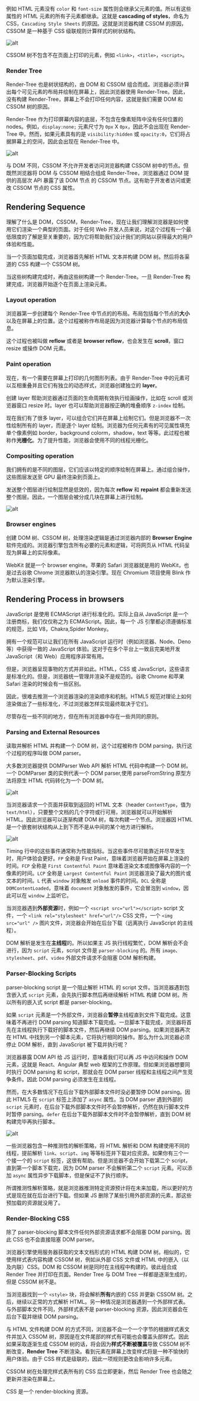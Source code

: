 例如 HTML 元素没有 `color` 和 `font-size` 属性则会继承父元素的值。所以有这些属性的 HTML 元素的所有子元素都继承。这就是 **cascading of styles**，命名为 CSS，`Cascading Style Sheets` 的原因。这就是浏览器构建 CSSOM 的原因，CSSOM 是一种基于 CSS 级联规则计算样式的树状结构。

![alt](https://miro.medium.com/max/357/1*DJg1yRx-AzkZposWbJKcaA.png)

CSSOM 树不包含不在页面上打印的元素，例如 `<link>`，`<title>`，`<script>`。

### Render Tree

Render-Tree 也是树状结构的，由 DOM 和 CSSOM 组合而成。浏览器必须计算出每个可见元素的布局并绘制在屏幕上，因此浏览器使用 Render-Tree。因此，没有构建 Render-Tree，屏幕上不会打印任何内容，这就是我们需要 DOM 和 CSSOM 树的原因。

Render-Tree 作为打印屏幕内容的底层，不包含在像素矩阵中没有任何位置的 nodes。例如，`display:none;` 元素尺寸为 `0px` X `0px`，因此不会出现在 Render-Tree 中。然而，如果元素具有的是 `visibility:hidden` 或 `opacity:0`，它们将占据屏幕上的空间，因此会出现在 Render-Tree 中。

![alt](https://miro.medium.com/max/700/1*8HnhiojSoPaJAWkruPhDwA.png)

与 DOM 不同，CSSOM 不允许开发者访问浏览器构建 CSSOM 树中的节点。但既然浏览器将 DOM 与 CSSOM 相结合组成 Render-Tree，浏览器通过 DOM 提供的高层次 API 暴露了该 DOM 节点 的 CSSOM 节点。这有助于开发者访问或更改 CSSOM 节点的 CSS 属性。

## Rendering Sequence

理解了什么是 DOM，CSSOM，Render-Tree，现在让我们理解浏览器是如何使用它们渲染一个典型的页面。对于任何 Web 开发人员来说，对这个过程有一个最低限度的了解是至关重要的，因为它将帮助我们设计我们的网站以获得最大的用户体验和性能。

当一个页面加载完成，浏览器首先解析 HTML 文本并构建 DOM 树。然后将各渠道的 CSS 构建一个 CSSOM 树。

当这些树构建完成时，再由这些树构建一个 Render-Tree。一旦 Render-Tree 构建完成，浏览器开始逐个在页面上渲染元素。

### Layout operation

浏览器第一步创建每个 Render-Tree 中节点的的布局。布局包括每个节点的**大小**以及在屏幕上的位置。这个过程被称作布局是因为浏览器计算每个节点的布局信息。

这个过程也被叫做 **reflow** 或者是 **browser reflow**，也会发生在 **scroll**，窗口 resize 或操作 DOM 元素。

### Paint operation

现在，有一个需要在屏幕上打印的几何图形列表。由于 Render-Tree 中的元素可以互相重叠并且它们有独立的动态样式，浏览器创建独立的 **layer**。

创建 layer 帮助浏览器通过页面的生命周期有效执行绘画操作，比如在 scroll 或浏览器窗口 resize 时。layer 也可以帮助浏览器按正确的堆叠顺序 `z-index` 绘制。

现在我们有了很多 layer，可以组合它们并在屏幕上绘制它们。但是浏览器不一次性绘制所有的 layer，而是逐个 layer 绘制。浏览器为任何元素有的可见属性填充单个像素例如 border，background colorm，shadow，text 等等。此过程也被称作**光栅化**。为了提升性能，浏览器会使用不同的线程光栅化。

### Compositing operation

我们拥有的是不同的图层，它们应该以特定的顺序绘制在屏幕上。通过组合操作，这些图层发送至 GPU 最终渲染到页面上。

发送整个图层进行绘制显然是低效的，因为每次 **reflow** 和 **repaint** 都会重新发送整个图层。因此，一个图层会被分成几块在屏幕上进行绘制。

![alt](https://miro.medium.com/max/700/1*yQJkz12sPxS-kJoMDqzbEQ.png)

### Browser engines

创建 DOM 树、CSSOM 树，处理渲染逻辑是通过浏览器内部的 **Browser Engine** 软件完成的。浏览器引擎包含所有必要的元素和逻辑，可将网页从 HTML 代码呈现为屏幕上的实际像素。

WebKit 就是一个 browser engine。苹果的 Safari 浏览器就是用的 WebKit，也是过去谷歌 Chrome 浏览器默认的渲染引擎。现在 Chromium 项目使用 Blink 作为默认渲染引擎。

## Rendering Process in browsers

JavaScript 是使用 ECMAScript 进行标准化的。实际上自从 JavaScript 是一个注册商标，我们仅仅称之为 ECMAScript。因此，每一个 JS 引擎都必须遵循标准的规范，比如 V8，Chakra,Spider Monkey。

拥有一个规范可以让我们在所有 JavaScript 运行时（例如浏览器、Node、Deno 等）中获得一致的 JavaScript 体验。这对于在多个平台上一致且完美地开发 JavaScript（和 Web）应用程序非常有用。

但是，浏览器呈现事物的方式并非如此。HTML，CSS 或 JavaScript，这些语言是标准化的。但是，浏览器统一管理并渲染不是规范的。谷歌 Chrome 和苹果 Safari 渲染的时候会有一些区别。

因此，很难去推测一个浏览器渲染的渲染顺序和机制。HTML5 规范对理论上如何渲染做出了一些标准化，不过浏览器怎样实现最终取决于它们。

尽管存在一些不同的地方，但在所有浏览器中存在一些共同的原则。

### Parsing and External Resources

读取并解析 HTML 并构建一个 DOM 树，这个过程被称作 DOM parsing，执行这个过程的程序叫做 DOM parser。

大多数浏览器提供 DOMParser Web API 解析 HTML 代码中构建一个 DOM 树。一个 DOMParser 类的实例代表一个 DOM parser,使用 parseFromString 原型方法将原生 HTML 代码转化为一个 DOM 树。

![alt](https://miro.medium.com/max/700/1*DTO0PBRawrEdZakWloQVjg.png)

当浏览器请求一个页面并获取到返回的 HTML 文本（header `ContentType`，值为 `text/html`），只要整个文档的几个字符或行可用，浏览器就可以开始解析 HTML。因此浏览器可以逐渐构建 DOM 树，每次构建一个节点。浏览器因 HTML 是一个嵌套树状结构从上到下而不是从中间的某个地方进行解析。

![alt](https://miro.medium.com/max/700/1*1bcaVVjG_077zHVzGfHUyw.gif)

Timing 行中的这些事件通常称为性能指标。当这些事件尽可能靠近并尽早发生时，用户体验会更好。`FP` 全称是 First Paint，意味着浏览器开始在屏幕上渲染的时间。`FCP` 全称是 `First Contentful Paint` 意味着渲染文本或图像等内容的一个像素的时间。`LCP` 全称是 `Largest Contentful Paint` 浏览器渲染了最大的图片或文本的时间。`L` 代表 `window` 对象触发 `onload` 事件的时间。`DCL` 全称是 `DOMContentLoaded`，意味着 `document` 对象触发的事件，它会冒泡到 `window`，因此可以在 `window` 上监听它。

当浏览器遇到**外部资源**时，例如一个 `<script src="url"></script>` script 文件，一个 `<link rel="stylesheet" href="url"/>` CSS 文件，一个 `<img src="url" />` 图片文件，浏览器会开始在后台下载（远离执行 JavaScript 的主线程）。

DOM 解析是发生在**主线程**的。所以如果主 JS 执行线程繁忙，DOM 解析会不会进行，因为 `script` 元素，script 文件是 `parser-blocking` 的。所有 `image`、`stylesheet`、`pdf`、`video` 外部文件请求不会阻塞 DOM 解析构建。

### Parser-Blocking Scripts

parser-blocking script 是一个阻止解析 HTML 的 script 文件。当浏览器遇到包含嵌入式 `script` 元素，会先执行脚本然后再继续解析 HTML 构建 DOM 树。所以所有的嵌入式 script 都是 parser-blocking。

如果 `script` 元素是一个外部文件，浏览器会**暂停**主线程直到文件下载完成。这意味着不再进行 DOM parsing 知道脚本下载完成。一旦脚本下载完成，浏览器将首先在主线程执行下载好的脚本文件，然后再继续 DOM parsing。如果浏览器再次在 HTML 中找到另一个脚本元素，它将执行相同的操作。那么为什么浏览器必须停止 DOM 解析，直到 JavaScript 被下载并执行呢？

浏览器暴露 DOM API 给 JS 运行时，意味着我们可以再 JS 中访问和操作 DOM 元素，这就是 React、Angular 典型 web 框架的工作原理。但如果浏览器想要同时执行 DOM parsing 和 script，那就会在 DOM parser 线程和主线程之间产生竞争条件。因此 DOM parsing 必须发生在主线程。

然而，在大多数情况下在后台下载外部脚本文件时没必要暂停 DOM parsing。因此 HTML5 在 `script` 标签上添加了 `async` 属性。当 DOM parser 遇到外部的 `script` 元素时，在后台下载外部脚本文件时不会暂停解析，仍然在执行脚本文件时暂停 parsing。`defer` 在后台下载外部脚本文件时不会暂停解析，直到 DOM 树构建完毕再执行脚本。

![alt](https://miro.medium.com/max/700/1*5xdQ1j6Ai2PZYCRQuXM5wg.gif)

一些浏览器包含一种推测性的解析策略，将 HTML 解析和 DOM 构建使用不同的线程，提前解析 `link`、`script`、`img` 等等标签并下载对应资源。如果你有三个一个接一个的 `script` 标签，这很有帮助。但是浏览器不会开始下载第二个 script，直到第一个脚本下载完，因为 DOM parser 不会解析第二个 `script` 元素。可以添加 `async` 属性异步下载脚本，但是保证不了执行顺序。

所谓推测性解析策略，就是浏览器推测特定资源预计将在未来加载，所以更好的方式是现在就在后台进行下载。但如果 JS 删除了某些引用外部资源的元素，那这些预加载的资源就没用了。

### Render-Blocking CSS

除了 parser-blocking 脚本文件任何外部资源请求都不会阻塞 DOM parsing。因此 CSS 也不会直接阻塞 DOM parser。

浏览器引擎使用服务器获取的文本文档形式的 HTML 构建 DOM 树。相似的，它使用样式表内容构建 CSSOM 树，例如从外部 CSS 文件或 HTML 中的嵌入（以及内联）CSS。DOM 和 CSSOM 树是同时在主线程中构建的。彼此组合成 Render Tree 并打印在页面。Render Tree 与 DOM Tree 一样都是逐渐生成的，但是 CSSOM 树不是。

当浏览器找到一个 `<style>` 块，将会解析**所有**内嵌的 CSS 并更新 CSSOM 树。之后，继续以正常的方式解析 HTML。另一种情况是浏览器遇到一个外部样式表。与外部脚本文件不同，外部样式表不是 parser-blocking 资源，因此浏览器会在后台下载并继续 DOM parsing。

与 HTML 文件构建 DOM 的方式不同，浏览器不会一个一个字节的根据样式表文件并加入 CSSOM 树，原因是在文件尾部的样式有可能也会覆盖头部样式。因此如果采取逐渐生成 CSSOM 树的话，将会因为**样式不断被覆盖**导致 CSSOM 树不断改变，**Render Tree** 不断渲染。看到元素在屏幕上改变样式将是一种不愉快的用户体验。由于 CSS 样式是级联的，因此一项规则更改会影响许多元素。

CSSOM 树在处理完样式表所有的 CSS 后立即更新，然后 Render Tree 也会随之更新并渲染在屏幕上。

CSS 是一个 render-blocking 资源。
